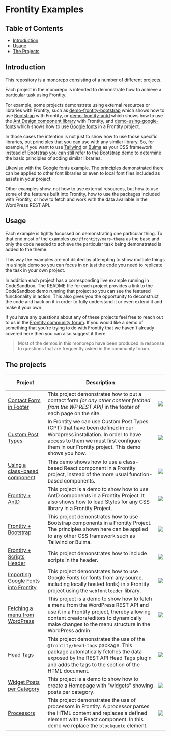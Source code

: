 # Frontity Examples

## Table of Contents

- [Introduction](#introduction)
- [Usage](#usage)
- [The Projects](#the-projects)

## Introduction

This repository is a [monorepo](https://en.wikipedia.org/wiki/Monorepo) consisting of a number of different projects.

Each project in the monorepo is intended to demonstrate how to achieve a particular task using Frontity.

For example, some projects demonstrate using external resources or libraries with Frontity, such as [demo-frontity-bootstrap](demo-frontity-bootstrap/README.md) which shows how to use [Bootstrap](https://getbootstrap.com/) with Frontity, or [demo-frontity-antd](demo-frontity-antd/README.md) which shows how to use the [Ant Design component library](https://ant.design/) with Frontity, and [demo-using-google-fonts](demo-using-google-fonts/README.md) which shows how to use [Google fonts](https://fonts.google.com/) in a Frontity project.

In those cases the intention is not just to show how to use those specific libraries, but principles that you can use with any similar library. So, for example, if you want to use [Tailwind](https://tailwindcss.com/) or [Bulma](https://bulma.io/) as your CSS framework instead of Bootstrap you can still refer to the Bootstrap demo to determine the basic principles of adding similar libraries.

Likewise with the Google fonts example. The principles demonstrated there can be applied to other font libraries or even to local font files included as assets in your project.

Other examples show, not how to use external resources, but how to use some of the features built into Frontity, how to use the packages included with Frontity, or how to fetch and work with the data available in the WordPress REST API.

## Usage

Each example is tightly focussed on demonstrating one particular thing. To that end most of the examples use `@frontity/mars-theme` as the base and only the code needed to achieve the particular task being demonstrated is added to the theme.

This way the examples are not diluted by attempting to show multiple things in a single demo so you can focus in on just the code you need to replicate the task in your own project.

In addition each project has a corresponding live example running in CodeSandbox. The README file for each project provides a link to the CodeSandbox demo running that project so you can see the featured functionality in action. This also gives you the opportunity to deconstruct the code and hack on it in order to fully understand it or even extend it and make it your own.

If you have any questions about any of these projects feel free to reach out to us in the [Frontity community forum](https://community.frontity.org/). If you would like a demo of something that you're trying to do with Frontity that we haven't already covered here then you can also suggest it there.

> Most of the demos in this monorepo have been produced in response to questions that are frequently asked in the community forum.

## The projects

| Project   | Description | <pre>	</pre> |
| --------- | ----------- | ------------ |
| [Contact Form in Footer](contact-form/README.md) | This project demonstrates how to put a contact form _(or any other content fetched from the WP REST API)_ in the footer of each page on the site. | [![](https://img.shields.io/badge/CodeSandbox-blue?style=flat-square&logo=codesandbox)](https://githubbox.com/frontity-demos/frontity-examples/tree/master/contact-form)      |
| [Custom Post Types](custom-post-types/README.md) | In Frontity we can use Custom Post Types (CPT) that have been defined in our Wordpress installation. In order to have access to them we must first configure them in our Frontity project. This demo shows you how. | [![](https://img.shields.io/badge/CodeSandbox-blue?style=flat-square&logo=codesandbox)](https://githubbox.com/frontity-demos/frontity-examples/tree/master/custom-post-types) |
| [Using a class-based component](demo-class-component/README.md) | This demo shows how to use a class-based React component in a Frontity project, instead of the more usual function-based components. | [![](https://img.shields.io/badge/CodeSandbox-blue?style=flat-square&logo=codesandbox)](https://githubbox.com/frontity-demos/frontity-examples/tree/master/demo-class-component) |
| [Frontity + AntD](demo-frontity-antd/README.md)| This project is a demo to show how to use AntD components in a Frontity Project. It also shows how to load Styles for any CSS library in a Frontity Project. | [![](https://img.shields.io/badge/CodeSandbox-blue?style=flat-square&logo=codesandbox)](https://githubbox.com/frontity-demos/frontity-examples/tree/master/demo-frontity-antd) |
| [Frontity + Bootstrap](demo-frontity-bootstrap/README.md) | This project demonstrates how to use Bootstrap components in a Frontity Project. The principles shown here can be applied to any other CSS framework such as Tailwind or Bulma. | [![](https://img.shields.io/badge/CodeSandbox-blue?style=flat-square&logo=codesandbox)](https://githubbox.com/frontity-demos/frontity-examples/tree/master/demo-frontity-bootstrap) |
| [Frontity + Scripts Header](demo-frontity-script-head/README.md) | This project demonstrates how to include scripts in the header. | [![](https://img.shields.io/badge/CodeSandbox-blue?style=flat-square&logo=codesandbox)](https://githubbox.com/frontity-demos/frontity-examples/tree/master/theme-demo-script-head) |
| [Importing Google Fonts into Frontity](demo-using-google-fonts/README.md) | This project demonstrates how to use Google Fonts (or fonts from any source, including locally hosted fonts) in a Frontity project using the `webfontloader` library. | [![](https://img.shields.io/badge/CodeSandbox-blue?style=flat-square&logo=codesandbox)](https://githubbox.com/frontity-demos/frontity-examples/tree/master/demo-using-google-fonts) |
| [Fetching a menu from WordPress](fetch-menu-from-wp/README.md) | This project is a demo to show how to fetch a menu from the WordPress REST API and use it in a Frontity project, thereby allowing content creators/editors to dynamically make changes to the menu structure in the WordPress admin. | [![](https://img.shields.io/badge/CodeSandbox-blue?style=flat-square&logo=codesandbox)](https://githubbox.com/frontity-demos/frontity-examples/tree/master/fetch-menu-from-wp) |
| [Head Tags](head-tags/README.md) | This project demonstrates the use of the `@frontity/head-tags` package. This package automatically fetches the data exposed by the REST API Head Tags plugin and adds the tags to the <head> section of the HTML document. | [![](https://img.shields.io/badge/CodeSandbox-blue?style=flat-square&logo=codesandbox)](https://githubbox.com/frontity-demos/frontity-examples/tree/master/head-tags) |
| [Widget Posts per Category](homepage-categories-widgets/README.md) | This project is a demo to show how to create a Homepage with "widgets" showing posts per category. | [![](https://img.shields.io/badge/CodeSandbox-blue?style=flat-square&logo=codesandbox)](https://githubbox.com/frontity-demos/frontity-examples/tree/master/homepage-categories-widgets) |
| [Processors](processor-blockquote/README.md) | This project demonstrates the use of processors in Frontity. A processor parses the HTML content and replaces a defined element with a React component. In this demo we replace the `blockquote` element. | [![](https://img.shields.io/badge/CodeSandbox-blue?style=flat-square&logo=codesandbox)](https://githubbox.com/frontity-demos/frontity-examples/tree/master/processor-blockquote) |
